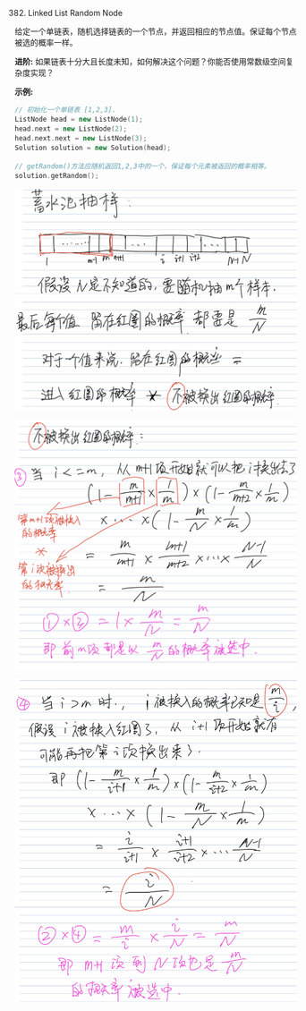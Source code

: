 382. Linked List Random Node

给定一个单链表，随机选择链表的一个节点，并返回相应的节点值。保证每个节点被选的概率一样。

__进阶:__
如果链表十分大且长度未知，如何解决这个问题？你能否使用常数级空间复杂度实现？

__示例:__
```cpp
// 初始化一个单链表 [1,2,3].
ListNode head = new ListNode(1);
head.next = new ListNode(2);
head.next.next = new ListNode(3);
Solution solution = new Solution(head);

// getRandom()方法应随机返回1,2,3中的一个，保证每个元素被返回的概率相等。
solution.getRandom();
```

![蓄水池算法_1](Xushuichi_1.png)

![蓄水池算法_2](Xushuichi_2.png)

![蓄水池算法_3](Xushuichi_3.png)